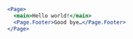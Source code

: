 ```jsx static
<Page>
  <main>Hello world!</main>
  <Page.Footer>Good bye…</Page.Footer>
</Page>
```
